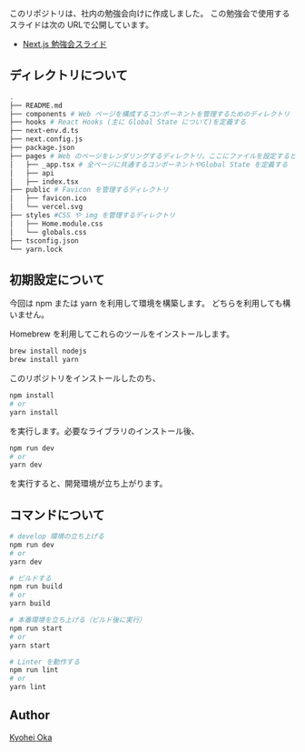 
このリポジトリは、社内の勉強会向けに作成しました。
この勉強会で使用するスライドは次の URLで公開しています。

- [Next.js 勉強会スライド](https://docs.google.com/presentation/d/1hg1CceXfQ9etW0eu8FF8BzbuLHIdDwIWxsMQ0CDd_KE/edit?usp=sharing)

## ディレクトリについて

```bash
.
├── README.md
├── components # Web ページを構成するコンポーネントを管理するためのディレクトリ
├── hooks # React Hooks (主に Global State について)を定義する
├── next-env.d.ts
├── next.config.js
├── package.json 
├── pages # Web のページをレンダリングするディレクトリ。ここにファイルを設定すると自動でrouting が定義される。
│   ├── _app.tsx # 全ページに共通するコンポーネントやGlobal State を定義する
│   ├── api
│   ├── index.tsx
├── public # Favicon を管理するディレクトリ
│   ├── favicon.ico
│   └── vercel.svg
├── styles #CSS や img を管理するディレクトリ
│   ├── Home.module.css
│   └── globals.css
├── tsconfig.json
└── yarn.lock
```

## 初期設定について

今回は npm または yarn を利用して環境を構築します。
どちらを利用しても構いません。

Homebrew を利用してこれらのツールをインストールします。

```bash
brew install nodejs 
brew install yarn 
```

このリポジトリをインストールしたのち、

```bash
npm install 
# or 
yarn install
```

を実行します。必要なライブラリのインストール後、

```bash 
npm run dev
# or 
yarn dev
```
を実行すると、開発環境が立ち上がります。

## コマンドについて

```bash
# develop 環境の立ち上げる
npm run dev 
# or 
yarn dev

# ビルドする
npm run build
# or 
yarn build

# 本番環境を立ち上げる（ビルド後に実行）
npm run start
# or 
yarn start 

# Linter を動作する
npm run lint
# or 
yarn lint
```

## Author
[Kyohei Oka](https://github.com/okakyo)
